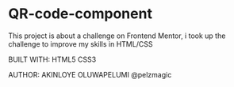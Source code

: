 # QR-code-component
This project is about a challenge on Frontend Mentor, i took up the challenge to improve my skills in HTML/CSS

BUILT WITH:
HTML5
CSS3

AUTHOR:
AKINLOYE OLUWAPELUMI
@pelzmagic

